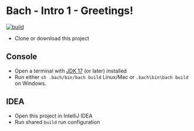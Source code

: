 # Bach - Intro 1 - Greetings!

[![build](https://github.com/sormuras/bach-intro-1-greetings/workflows/build/badge.svg)](https://github.com/sormuras/bach-intro-1-greetings/actions)

- Clone or download this project

## Console

- Open a terminal with [JDK 17](https://jdk.java.net) (or later) installed
- Run either `sh .bach/bin/bach build` Linux/Mac or `.bach\bin\bach build` on Windows.

## IDEA

- Open this project in IntelliJ IDEA
- Run shared `build` run configuration
